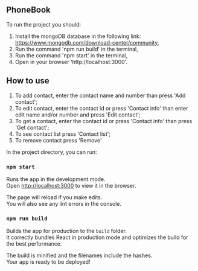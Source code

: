 ## PhoneBook

To run the project you should:
1) Install the mongoDB database in the following link: https://www.mongodb.com/download-center/community,
2) Run the command 'npm run build' in the terminal,
3) Run the command 'npm start' in the terminal,
4) Open in your browser 'http://localhost:3000'.

## How to use

1) To add contact, enter the contact name and number than press 'Add contact';
2) To edit contact, enter the contact id or press 'Contact info' than enter edit name and/or number and press 'Edit contact';
3) To get a contact, enter the contact id or press 'Contact info' than press 'Get contact';
4) To see contact list press 'Contact list';
5) To remove contact press 'Remove'

In the project directory, you can run:

### `npm start`

Runs the app in the development mode.<br>
Open [http://localhost:3000](http://localhost:3000) to view it in the browser.

The page will reload if you make edits.<br>
You will also see any lint errors in the console.

### `npm run build`

Builds the app for production to the `build` folder.<br>
It correctly bundles React in production mode and optimizes the build for the best performance.

The build is minified and the filenames include the hashes.<br>
Your app is ready to be deployed!

